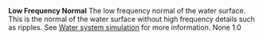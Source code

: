 <tr>
<td><strong>Low Frequency Normal</strong></td>
<td>The low frequency normal of the water surface. This is the normal of the water surface without high frequency details such as ripples. See <a href="WaterSystem-simulation.html">Water system simulation</a> for more information.</td>
<td>None</td>
<td>1.0</td>
</tr>
